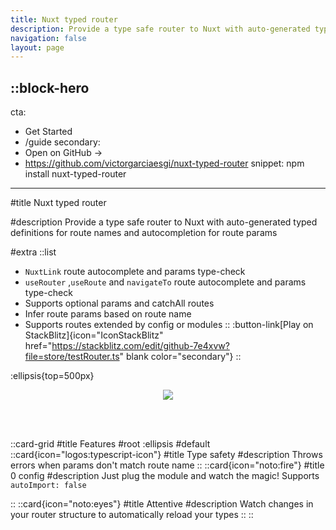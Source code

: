 ```yaml
---
title: Nuxt typed router
description: Provide a type safe router to Nuxt with auto-generated typed definitions for route names and autocompletion for route params
navigation: false
layout: page
---
```


::block-hero
---
cta:
  - Get Started
  - /guide
secondary:
  - Open on GitHub →
  - https://github.com/victorgarciaesgi/nuxt-typed-router
snippet: npm install nuxt-typed-router
---

#title
Nuxt typed router

#description
Provide a type safe router to Nuxt with auto-generated typed definitions for route names and autocompletion for route params


#extra
  ::list
  - `NuxtLink` route autocomplete and params type-check 
  - `useRouter` ,`useRoute` and `navigateTo` route autocomplete and params type-check
  - Supports optional params and catchAll routes
  - Infer route params based on route name
  - Supports routes extended by config or modules
  ::
  :button-link[Play on StackBlitz]{icon="IconStackBlitz" href="https://stackblitz.com/edit/github-7e4xvw?file=store/testRouter.ts" blank color="secondary"}
::

:ellipsis{top=500px}


<p align='center'>
 <img style='max-width: 100%;' src="https://github.com/victorgarciaesgi/nuxt-typed-router/blob/master/.github/images/nuxt-router.gif?raw=true"/>
</p>

<br/>
<br/>

::card-grid
#title
Features
#root
:ellipsis
#default
  ::card{icon="logos:typescript-icon"}
  #title
  Type safety
  #description
  Throws errors when params don't match route name
  ::
  ::card{icon="noto:fire"}
  #title
  0 config
  #description
  Just plug the module and watch the magic!
  Supports `autoImport: false`
  
  ::
  ::card{icon="noto:eyes"}
  #title
  Attentive
  #description
  Watch changes in your router structure to automatically reload your types
  ::
::